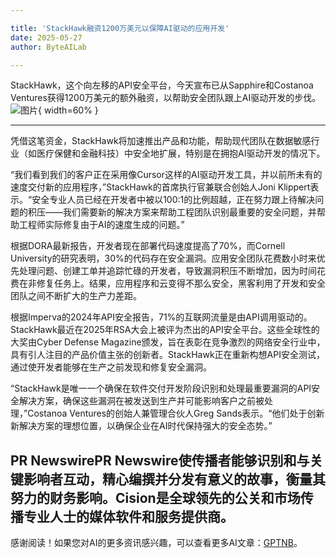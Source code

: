 ```yaml
---

title: 'StackHawk融资1200万美元以保障AI驱动的应用开发'
date: 2025-05-27
author: ByteAILab

---
```


StackHawk，这个向左移的API安全平台，今天宣布已从Sapphire和Costanoa Ventures获得1200万美元的额外融资，以帮助安全团队跟上AI驱动开发的步伐。![图片](https://ai-techpark.com/wp-content/uploads/StackHawk-Raises.jpg){ width=60% }

---
凭借这笔资金，StackHawk将加速推出产品和功能，帮助现代团队在数据敏感行业（如医疗保健和金融科技）中安全地扩展，特别是在拥抱AI驱动开发的情况下。

“我们看到我们的客户正在采用像Cursor这样的AI驱动开发工具，并以前所未有的速度交付新的应用程序，”StackHawk的首席执行官兼联合创始人Joni Klippert表示。“安全专业人员已经在开发者中被以100:1的比例超越，正在努力跟上待解决问题的积压——我们需要新的解决方案来帮助工程团队识别最重要的安全问题，并帮助工程师实际修复由于AI的速度生成的问题。”

根据DORA最新报告，开发者现在部署代码速度提高了70%，而Cornell University的研究表明，30%的代码存在安全漏洞。应用安全团队花费数小时来优先处理问题、创建工单并追踪忙碌的开发者，导致漏洞积压不断增加，因为时间花费在非修复任务上。结果，应用程序和云变得不那么安全，黑客利用了开发和安全团队之间不断扩大的生产力差距。

根据Imperva的2024年API安全报告，71%的互联网流量是由API调用驱动的。StackHawk最近在2025年RSA大会上被评为杰出的API安全平台。这些全球性的大奖由Cyber Defense Magazine颁发，旨在表彰在竞争激烈的网络安全行业中，具有引人注目的产品价值主张的创新者。StackHawk正在重新构想API安全测试，通过使开发者能够在生产之前发现和修复安全漏洞。

“StackHawk是唯一一个确保在软件交付开发阶段识别和处理最重要漏洞的API安全解决方案，确保这些漏洞在被发送到生产并可能影响客户之前被处理，”Costanoa Ventures的创始人兼管理合伙人Greg Sands表示。“他们处于创新新解决方案的理想位置，以确保企业在AI时代保持强大的安全态势。”

PR NewswirePR Newswire使传播者能够识别和与关键影响者互动，精心编撰并分发有意义的故事，衡量其努力的财务影响。Cision是全球领先的公关和市场传播专业人士的媒体软件和服务提供商。
---
感谢阅读！如果您对AI的更多资讯感兴趣，可以查看更多AI文章：[GPTNB](https://gptnb.com)。